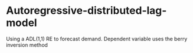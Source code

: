 # Autoregressive-distributed-lag-model
Using a ADL(1,1) RE to forecast demand. Dependent variable uses the berry inversion method
